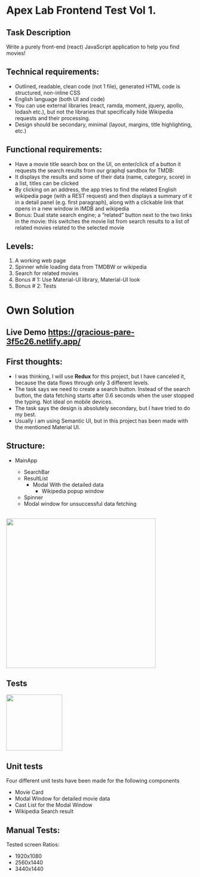 # Apex Lab Frontend Test Vol 1.

## Task Description

Write a purely front-end (react) JavaScript application to help you find movies!

## Technical requirements:

- Outlined, readable, clean code (not 1 file), generated HTML code is structured, non-inline CSS
- English language (both UI and code)
- You can use external libraries (react, ramda, moment, jquery, apollo, lodash etc.), but not the libraries that specifically hide Wikipedia requests and their processing.
- Design should be secondary, minimal (layout, margins, title highlighting, etc.)

## Functional requirements:

- Have a movie title search box on the UI, on enter/click of a button it requests the search results from our graphql sandbox for TMDB:
- It displays the results and some of their data (name, category, score) in a list, titles can be clicked
- By clicking on an address, the app tries to find the related English wikipedia page (with a REST request) and then displays a summary of it in a detail panel (e.g. first paragraph), along with a clickable link that opens in a new window in IMDB and wikipedia
- Bonus: Dual state search engine; a “related” button next to the two links in the movie: this switches the movie list from search results to a list of related movies related to the selected movie

## Levels:

1. A working web page
2. Spinner while loading data from TMDBW or wikipedia
3. Search for related movies
4. Bonus # 1: Use Material-UI library, Material-UI look
5. Bonus # 2: Tests

# Own Solution

## Live Demo https://gracious-pare-3f5c26.netlify.app/

## First thoughts:

- I was thinking, I will use **Redux** for this project, but I have canceled it, because the data flows through only 3 different levels.
- The task says we need to create a search button. Instead of the search button, the data fetching starts after 0.6 seconds when the user stopped the typing. Not ideal on mobile devices.
- The task says the design is absolutely secondary, but I have tried to do my best.
- Usually i am using Semantic UI, but in this project has been made with the mentioned Material UI.

## Structure:

- MainApp

  - SearchBar
  - ResultList
    - Modal With the detailed data
      - Wikipedia popup window
  - Spinner
  - Modal window for unsuccessful data fetching

 </br>
<img src="https://referenceprojects-abkno.run-eu-central1.goorm.io/src/github/testdocuments/apexfrontendtest2.jpg" height="400px" >

## Tests

<img src="https://referenceprojects-abkno.run-eu-central1.goorm.io/src/github/testdocuments/apexfrontendtest1.jpg" height="150px">

## Unit tests

Four different unit tests have been made for the following components

- Movie Card
- Modal Window for detailed movie data
- Cast List for the Modal Window
- Wikipedia Search result

## Manual Tests:

Tested screen Ratios:

- 1920x1080
- 2560x1440
- 3440x1440
